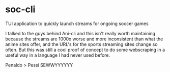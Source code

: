 # soc-cli
TUI application to quickly launch streams for ongoing soccer games

I talked to the guys behind Ani-cli and this isn't really worth maintaining because the streams are 1000x worse and more inconsistent than what the anime sites offer, and the URL's for the sports streaming sites change so often. But this was still a cool proof of concept to do some webscraping in a useful way in a language I had never used before. 

Penaldo > Pessi SEWWYYYYYY
